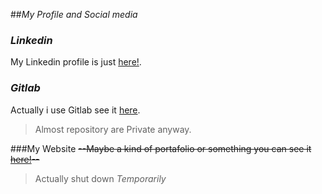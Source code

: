 ##*My Profile and Social media*

### *Linkedin*
My Linkedin profile is just [here!](https://cl.linkedin.com/in/pwenger).
### *Gitlab*
Actually i use Gitlab see it [here](https://gitlab.com/u/Souki).
>Almost repository are Private anyway.

###My Website
~~--Maybe a kind of portafolio or something you can see it [here!](http://www.wenger.cl)--~~
>Actually shut down *Temporarily*
